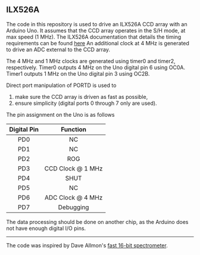 ILX526A
------
The code in this repository is used to drive an ILX526A CCD array with an Arduino Uno. It assumes that the CCD array operates in the S/H mode, at max speed (1 MHz).
The ILX526A documentation that details the timing requirements can be found [here](http://www.eureca.de/datasheets/01.xx.xxxx/01.01.xxxx/01.01.0021/ILX526A.pdf) 
An additional clock at 4 MHz is generated to drive an ADC external to the CCD array. 

The 4 MHz and 1 MHz clocks are generated using timer0 and timer2, respectively. 
Timer0 outputs 4 MHz on the Uno digital pin 6 using OC0A. 
Timer1 outputs 1 MHz on the Uno digital pin 3 using OC2B.

Direct port manipulation of PORTD is used to 
1. make sure the CCD array is driven as fast as possible, 
2. ensure simplicity (digital ports 0 through 7 only are used). 

 The pin assignment on the Uno is as follows

| Digital Pin | Function | 
|:-------------: |:-------------:| 
| PD0 | NC |
| PD1 | NC |
| PD2 | ROG |
| PD3 | CCD Clock @ 1 MHz |
| PD4 | SHUT |
| PD5 | NC | 
| PD6 | ADC Clock @ 4 MHz |
| PD7 | Debugging | 

The data processing should be done on another chip, as the Arduino does not have enough digital I/O pins.

-----------------
The code was inspired by Dave Allmon's [fast 16-bit spectrometer](http://davidallmon.com/pages/ad7667-spectrograph).
